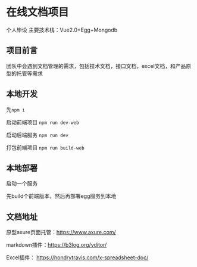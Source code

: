 # 在线文档项目

个人毕设
主要技术栈：Vue2.0+Egg+Mongodb

## 项目前言
团队中会遇到文档管理的需求，包括技术文档，接口文档，excel文档，和产品原型的托管等需求

## 本地开发
先`npm i`

 启动前端项目
`npm run dev-web`

启动后端服务
`npm run dev`

 打包前端项目
`npm run build-web`

## 本地部署
启动一个服务

先build个前端版本，然后再部署egg服务到本地

## 文档地址
原型axure页面托管：https://www.axure.com/

markdown插件：https://b3log.org/vditor/

Excel插件： https://hondrytravis.com/x-spreadsheet-doc/
